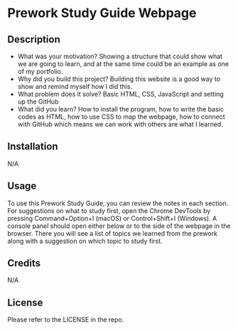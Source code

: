 # Prework Study Guide Webpage


## Description


- What was your motivation? Showing a structure that could show what we are going to learn, and at the same time could be an example as one of my portfolio.
- Why did you build this project? Building this website is a good way to show and remind myself how I did this.
- What problem does it solve? Basic HTML, CSS, JavaScript and setting up the GitHub
- What did you learn? How to install the program, how to write the basic codes as HTML, how to use CSS to map the webpage, how to connect with GitHub which means we can work with others are what I learned.


## Installation

N/A

## Usage

To use this Prework Study Guide, you can review the notes in each section. For suggestions on what to study first, open the Chrome DevTools by pressing Command+Option+I (macOS) or Control+Shift+I (Windows). A console panel should open either below or to the side of the webpage in the browser. There you will see a list of topics we learned from the prework along with a suggestion on which topic to study first.


## Credits

N/A

## License

Please refer to the LICENSE in the repo.